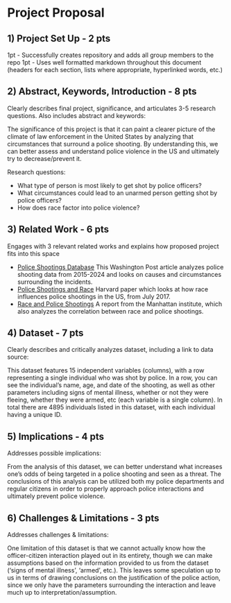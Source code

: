 # Project Proposal

## 1) Project Set Up - 2 pts
  1pt - Successfully creates repository and adds all group members to the repo
  1pt - Uses well formatted markdown throughout this document (headers for each section, lists where appropriate, hyperlinked words, etc.)

## 2) Abstract, Keywords, Introduction - 8 pts
  Clearly describes final project, significance, and articulates 3-5 research questions. Also includes abstract and keywords:

The significance of this project is that it can paint a clearer picture of the climate of law enforcement in the United States by analyzing that circumstances that surround a police shooting. By understanding this, we can better assess and understand police violence in the US and ultimately try to decrease/prevent it.

Research questions:
- What type of person is most likely to get shot by police officers?
- What circumstances could lead to an unarmed person getting shot by police officers?
- How does race factor into police violence?

## 3) Related Work - 6 pts
Engages with 3 relevant related works and explains how proposed project fits into this space

- [Police Shootings Database](https://www.washingtonpost.com/graphics/investigations/police-shootings-database/)
This Washington Post article analyzes police shooting data from 2015-2024 and looks on causes and circumstances surrounding the incidents.
- [Police Shootings and Race](https://scholar.harvard.edu/files/fryer/files/empirical_analysis_tables_figures.pdf)
Harvard paper which looks at how race influences police shootings in the US, from July 2017.
- [Race and Police Shootings](https://manhattan.institute/article/fatal-police-shootings-and-race-a-review-of-the-evidence-and-suggestions-for-future-research)
A report from the Manhattan institute, which also analyzes the correlation between race and police shootings.

## 4) Dataset - 7 pts
Clearly describes and critically analyzes dataset, including a link to data source:

This dataset features 15 independent variables (columns), with a row representing a single individual who was shot by police. In a row, you can see the individual’s name, age, and date of the shooting, as well as other parameters including signs of mental illness, whether or not they were fleeing, whether they were armed, etc (each variable is a single column). In total there are 4895 individuals listed in this dataset, with each individual having a unique ID.

## 5) Implications - 4 pts
Addresses possible implications:

From the analysis of this dataset, we can better understand what increases one’s odds of being targeted in a police shooting and seen as a threat. The conclusions of this analysis can be utilized both my police departments and regular citizens in order to properly approach police interactions and ultimately prevent police violence.

## 6) Challenges & Limitations - 3 pts
Addresses challenges & limitations:

One limitation of this dataset is that we cannot actually know how the officer-citizen interaction played out in its entirety, though we can make assumptions based on the information provided to us from the dataset (‘signs of mental illness’, ‘armed’, etc.). This leaves some speculation up to us in terms of drawing conclusions on the justification of the police action, since we only have the parameters surrounding the interaction and leave much up to interpretation/assumption.
